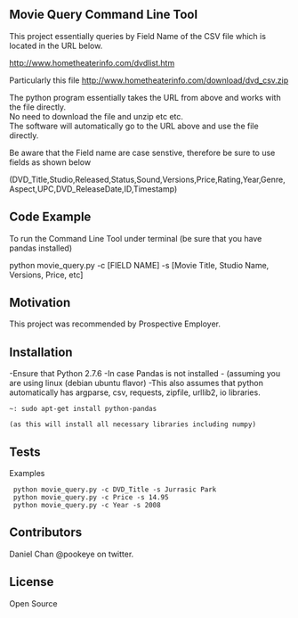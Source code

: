 ## Movie Query Command Line Tool

This project essentially queries by Field Name of the CSV file which is located in the URL below. 



http://www.hometheaterinfo.com/dvdlist.htm

Particularly this file 
http://www.hometheaterinfo.com/download/dvd_csv.zip

The python program essentially takes the URL from above and works with the file directly.   
No need to download the file and unzip etc etc.   
The software will automatically go to the URL above and use the file directly. 

Be aware that the Field name are case senstive, therefore be sure to use fields as shown below

(DVD_Title,Studio,Released,Status,Sound,Versions,Price,Rating,Year,Genre,Aspect,UPC,DVD_ReleaseDate,ID,Timestamp)

## Code Example
To run the Command Line Tool under terminal (be sure that you have pandas installed)

python movie_query.py -c [FIELD NAME] -s [Movie Title, Studio Name, Versions, Price, etc]




## Motivation

This project was recommended by Prospective Employer.

## Installation
-Ensure that Python 2.7.6 
-In case Pandas is not installed - (assuming you are using linux (debian ubuntu flavor)
-This also assumes that python automatically has argparse, csv, requests, zipfile, urllib2, io libraries.

    ~: sudo apt-get install python-pandas 
 
    (as this will install all necessary libraries including numpy)



## Tests


Examples
  
     python movie_query.py -c DVD_Title -s Jurrasic Park
     python movie_query.py -c Price -s 14.95
     python movie_query.py -c Year -s 2008

## Contributors

Daniel Chan @pookeye on twitter.

## License

Open Source
